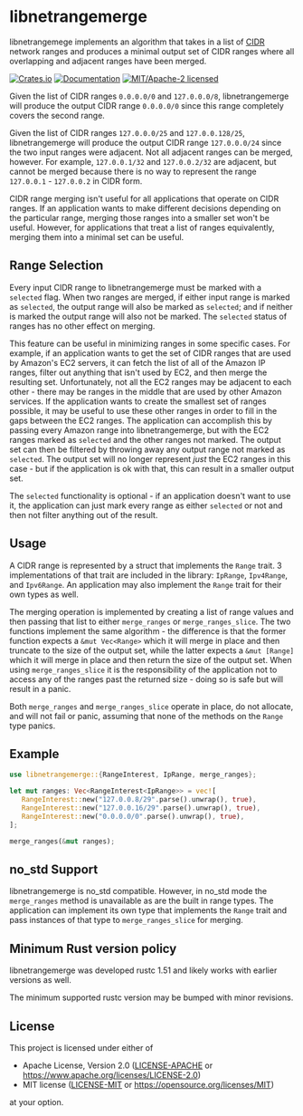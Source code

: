# libnetrangemerge

libnetrangemege implements an algorithm that takes in a list of
[CIDR](https://en.wikipedia.org/wiki/Classless_Inter-Domain_Routing) network
ranges and produces a minimal output set of CIDR ranges where all overlapping
and adjacent ranges have been merged.

[![Crates.io](https://img.shields.io/crates/v/libnetrangemerge.svg)](https://crates.io/crates/libnetrangemerge)
[![Documentation](https://docs.rs/libnetrangemerge/badge.svg)](https://docs.rs/libnetrangemerge)
[![MIT/Apache-2 licensed](https://img.shields.io/crates/l/libnetrangemerge.svg)](./LICENSE-APACHE)

Given the list of CIDR ranges `0.0.0.0/0` and `127.0.0.0/8`, libnetrangemerge
will produce the output CIDR range `0.0.0.0/0` since this range completely
covers the second range.

Given the list of CIDR ranges `127.0.0.0/25` and `127.0.0.128/25`, libnetrangemerge
will produce the output CIDR range `127.0.0.0/24` since the two input ranges
were adjacent. Not all adjacent ranges can be merged, however. For example,
`127.0.0.1/32` and `127.0.0.2/32` are adjacent, but cannot be merged because
there is no way to represent the range `127.0.0.1` - `127.0.0.2` in CIDR form.

CIDR range merging isn't useful for all applications that operate on CIDR
ranges. If an application wants to make different decisions depending on
the particular range, merging those ranges into a smaller set won't be useful.
However, for applications that treat a list of ranges equivalently, merging
them into a minimal set can be useful.

## Range Selection

Every input CIDR range to libnetrangemerge must be marked with a `selected`
flag. When two ranges are merged, if either input range is marked as `selected`,
the output range will also be marked as `selected`; and if neither is marked
the output range will also not be marked. The `selected` status of ranges
has no other effect on merging.

This feature can be useful in minimizing ranges in some specific cases.
For example, if an application wants to get the set of CIDR ranges that
are used by Amazon's EC2 servers, it can fetch the list of all of the
Amazon IP ranges, filter out anything that isn't used by EC2, and then
merge the resulting set. Unfortunately, not all the EC2 ranges may be
adjacent to each other - there may be ranges in the middle that are used
by other Amazon services. If the application wants to create the smallest
set of ranges possible, it may be useful to use these other ranges in order
to fill in the gaps between the EC2 ranges. The application can accomplish
this by passing every Amazon range into libnetrangemerge, but with the
EC2 ranges marked as `selected` and the other ranges not marked. The
output set can then be filtered by throwing away any output range not
marked as `selected`. The output set will no longer represent _just_
the EC2 ranges in this case - but if the application is ok with that,
this can result in a smaller output set.

The `selected` functionality is optional - if an application doesn't
want to use it, the application can just mark every range as either
`selected` or not and then not filter anything out of the result.

## Usage

A CIDR range is represented by a struct that implements the `Range` trait.
3 implementations of that trait are included in the library: `IpRange`,
`Ipv4Range`, and `Ipv6Range`. An application may also implement the `Range` trait
for their own types as well.

The merging operation is implemented by creating a list of range values
and then passing that list to either `merge_ranges` or `merge_ranges_slice`.
The two functions implement the same algorithm - the difference is that the
former function expects a `&mut Vec<Range>` which it will merge in place
and then truncate to the size of the output set, while the latter expects
a `&mut [Range]` which it will merge in place and then return the size
of the output set. When using `merge_ranges_slice` it is the responsibility
of the application not to access any of the ranges past the returned size -
doing so is safe but will result in a panic.

Both `merge_ranges` and `merge_ranges_slice` operate in place, do not allocate,
and will not fail or panic, assuming that none of the methods on the `Range` type
panics.

## Example

```rust
use libnetrangemerge::{RangeInterest, IpRange, merge_ranges};

let mut ranges: Vec<RangeInterest<IpRange>> = vec![
   RangeInterest::new("127.0.0.8/29".parse().unwrap(), true),
   RangeInterest::new("127.0.0.16/29".parse().unwrap(), true),
   RangeInterest::new("0.0.0.0/0".parse().unwrap(), true),
];

merge_ranges(&mut ranges);
```

## no_std Support

libnetrangemerge is no_std compatible. However, in no_std mode the `merge_ranges`
method is unavailable as are the built in range types. The application can implement
its own type that implements the `Range` trait and pass instances of that
type to `merge_ranges_slice` for merging.

## Minimum Rust version policy

libnetrangemerge was developed rustc 1.51 and likely works
with earlier versions as well.

The minimum supported rustc version may be bumped with minor
revisions.

## License

This project is licensed under either of

 * Apache License, Version 2.0 ([LICENSE-APACHE](LICENSE-APACHE) or
   https://www.apache.org/licenses/LICENSE-2.0)
 * MIT license ([LICENSE-MIT](LICENSE-MIT) or
   https://opensource.org/licenses/MIT)

at your option.
